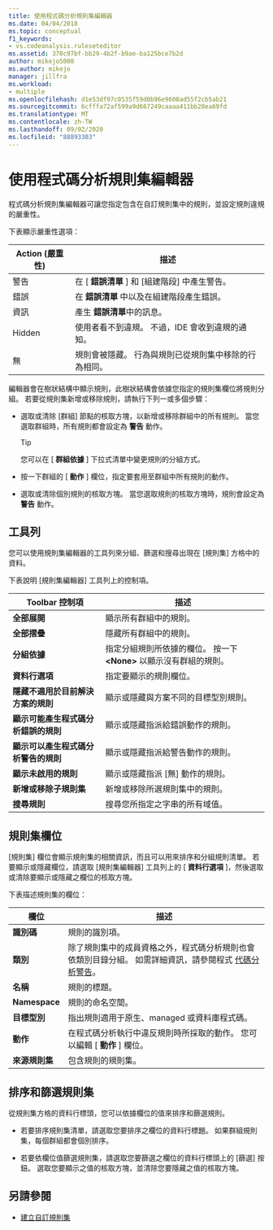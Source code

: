 ```yaml
---
title: 使用程式碼分析規則集編輯器
ms.date: 04/04/2018
ms.topic: conceptual
f1_keywords:
- vs.codeanalysis.ruleseteditor
ms.assetid: 370c97bf-bb29-4b2f-b9ae-ba125bce7b2d
author: mikejo5000
ms.author: mikejo
manager: jillfra
ms.workload:
- multiple
ms.openlocfilehash: d1e53df97c0535f59d0b96e9608ad55f2cb5ab21
ms.sourcegitcommit: 6cfffa72af599a9d667249caaaa411bb28ea69fd
ms.translationtype: MT
ms.contentlocale: zh-TW
ms.lasthandoff: 09/02/2020
ms.locfileid: "88893303"
---
```

# <a name="use-the-code-analysis-rule-set-editor"></a>使用程式碼分析規則集編輯器

程式碼分析規則集編輯器可讓您指定包含在自訂規則集中的規則，並設定規則違規的嚴重性。

下表顯示嚴重性選項：

|Action (嚴重性) |描述|
|-|-|
|警告|在 [ **錯誤清單** ] 和 [組建階段] 中產生警告。|
|錯誤|在 **錯誤清單** 中以及在組建階段產生錯誤。|
|資訊|產生 **錯誤清單**中的訊息。|
|Hidden|使用者看不到違規。 不過，IDE 會收到違規的通知。|
|無|規則會被隱藏。 行為與規則已從規則集中移除的行為相同。|

編輯器會在樹狀結構中顯示規則，此樹狀結構會依據您指定的規則集欄位將規則分組。 若要從規則集新增或移除規則，請執行下列一或多個步驟：

- 選取或清除 [群組] 節點的核取方塊，以新增或移除群組中的所有規則。 當您選取群組時，所有規則都會設定為 **警告** 動作。

   > [!TIP]
   > 您可以在 [ **群組依據** ] 下拉式清單中變更規則的分組方式。

- 按一下群組的 [ **動作** ] 欄位，指定要套用至群組中所有規則的動作。

- 選取或清除個別規則的核取方塊。 當您選取規則的核取方塊時，規則會設定為 **警告** 動作。

## <a name="toolbar"></a>工具列

您可以使用規則集編輯器的工具列來分組、篩選和搜尋出現在 [規則集] 方格中的資料。

下表說明 [規則集編輯器] 工具列上的控制項。

|Toolbar 控制項|描述|
|---------------------|-----------------|
|**全部展開**|顯示所有群組中的規則。|
|**全部摺疊**|隱藏所有群組中的規則。|
|**分組依據**|指定分組規則所依據的欄位。 按一下 **\<None>** 以顯示沒有群組的規則。|
|**資料行選項**|指定要顯示的規則欄位。|
|**隱藏不適用於目前解決方案的規則**|顯示或隱藏與方案不同的目標型別規則。|
|**顯示可能產生程式碼分析錯誤的規則**|顯示或隱藏指派給錯誤動作的規則。|
|**顯示可以產生程式碼分析警告的規則**|顯示或隱藏指派給警告動作的規則。|
|**顯示未啟用的規則**|顯示或隱藏指派 [無] 動作的規則。|
|**新增或移除子規則集**|新增或移除所選規則集中的規則。|
|**搜尋規則**|搜尋您所指定之字串的所有域值。|

## <a name="rule-set-fields"></a>規則集欄位

[規則集] 欄位會顯示規則集的相關資訊，而且可以用來排序和分組規則清單。 若要顯示或隱藏欄位，請選取 [規則集編輯器] 工具列上的 [ **資料行選項** ]，然後選取或清除要顯示或隱藏之欄位的核取方塊。

下表描述規則集的欄位：

|欄位|描述|
|-----------|-----------------|
|**識別碼**|規則的識別項。|
|**類別**|除了規則集中的成員資格之外，程式碼分析規則也會依類別目錄分組。 如需詳細資訊，請參閱程式 [代碼分析警告](../code-quality/code-analysis-for-managed-code-warnings.md)。|
|**名稱**|規則的標題。|
|**Namespace**|規則的命名空間。|
|**目標型別**|指出規則適用于原生、managed 或資料庫程式碼。|
|**動作**|在程式碼分析執行中違反規則時所採取的動作。 您可以編輯 [ **動作** ] 欄位。|
|**來源規則集**|包含規則的規則集。|

## <a name="sort-and-filter-rule-sets"></a>排序和篩選規則集

從規則集方格的資料行標頭，您可以依據欄位的值來排序和篩選規則。

- 若要排序規則集清單，請選取您要排序之欄位的資料行標題。 如果群組規則集，每個群組都會個別排序。

- 若要依欄位值篩選規則集，請選取您要篩選之欄位的資料行標頭上的 [篩選] 按鈕。 選取您要顯示之值的核取方塊，並清除您要隱藏之值的核取方塊。

## <a name="see-also"></a>另請參閱

- [建立自訂規則集](../code-quality/how-to-create-a-custom-rule-set.md)
